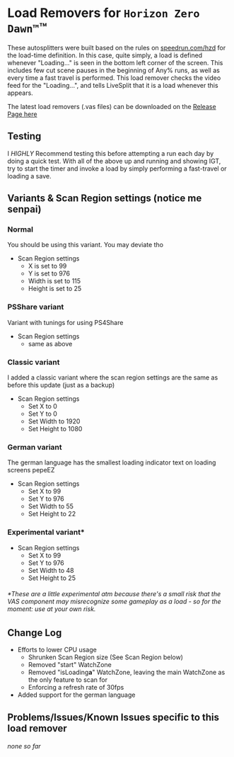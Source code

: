 # Load Removers for `Horizon Zero Dawn™`™

These autosplitters were built based on the rules on [speedrun.com/hzd](https://www.speedrun.com/hzd) for the load-time definition.
In this case, quite simply, a load is defined whenever "Loading..." is seen in the bottom left corner of the screen.
This includes few cut scene pauses in the beginning of Any% runs, as well as every time a fast travel is performed.
This load remover checks the video feed for the "Loading...", and tells LiveSplit that it is a load whenever this appears.

The latest load removers (.vas files) can be downloaded on the [Release Page here](https://github.com/blegas78/autoSplitters/releases)

## Testing

I *HIGHLY* Recommend testing this before attempting a run each day by doing a quick test.
With all of the above up and running and showing IGT, try to start the timer and invoke a load by simply performing a fast-travel or loading a save.


## Variants & Scan Region settings (notice me senpai)

### Normal

You should be using this variant. You may deviate tho

 - Scan Region settings
   - X is set to 99
   - Y is set to 976
   - Width is set to 115
   - Height is set to 25

### PSShare variant

Variant with tunings for using PS4Share
 - Scan Region settings
   - same as above


### Classic variant
I added a classic variant where the scan region settings are the same as before this update (just as a backup)

 - Scan Region settings
   - Set X to 0
   - Set Y to 0
   - Set Width to 1920
   - Set Height to 1080


### German variant
The german language has the smallest loading indicator text on loading screens pepeEZ

 - Scan Region settings
   - Set X to 99
   - Set Y to 976
   - Set Width to 55
   - Set Height to 22


### Experimental variant*

 - Scan Region settings
   - Set X to 99
   - Set Y to 976
   - Set Width to 48
   - Set Height to 25

###### *These are a little experimental atm because there's a small risk that the VAS component may misrecognize some gameplay as a load - so for the moment: use at your own risk.

##  Change Log

- Efforts to lower CPU usage
  - Shrunken Scan Region size (See Scan Region below)
  - Removed "start" WatchZone
  - Removed "isLoading**a**" WatchZone, leaving the main WatchZone as the only feature to scan for
  - Enforcing a refresh rate of 30fps
- Added support for the german language

## Problems/Issues/Known Issues specific to this load remover

###### none so far
